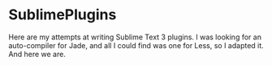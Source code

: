 # SublimePlugins

Here are my attempts at writing Sublime Text 3 plugins. I was looking for an auto-compiler for Jade, and all I could find was one for Less, so I adapted it. And here we are.
